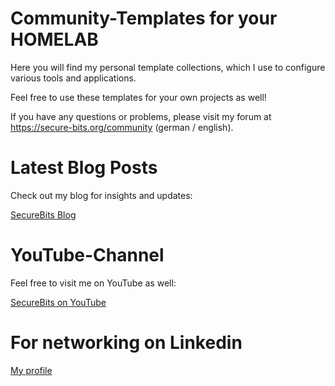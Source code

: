 # Community-Templates for your HOMELAB

Here you will find my personal template collections, which I use to configure various tools and applications. 

Feel free to use these templates for your own projects as well!

If you have any questions or problems, please visit my forum at https://secure-bits.org/community (german / english).

# Latest Blog Posts

Check out my blog for insights and updates: 

<a href="https://secure-bits.org">SecureBits Blog</a>

# YouTube-Channel

Feel free to visit me on YouTube as well:

<a href="https://www.youtube.com/@secure_bits">SecureBits on YouTube</a>

# For networking on Linkedin

<a href="https://www.linkedin.com/in/securebits">My profile</a>

